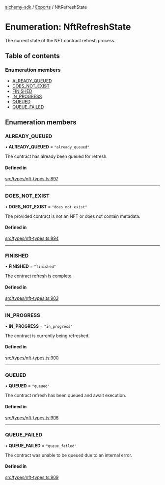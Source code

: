 [alchemy-sdk](../README.md) / [Exports](../modules.md) / NftRefreshState

# Enumeration: NftRefreshState

The current state of the NFT contract refresh process.

## Table of contents

### Enumeration members

- [ALREADY\_QUEUED](NftRefreshState.md#already_queued)
- [DOES\_NOT\_EXIST](NftRefreshState.md#does_not_exist)
- [FINISHED](NftRefreshState.md#finished)
- [IN\_PROGRESS](NftRefreshState.md#in_progress)
- [QUEUED](NftRefreshState.md#queued)
- [QUEUE\_FAILED](NftRefreshState.md#queue_failed)

## Enumeration members

### ALREADY\_QUEUED

• **ALREADY\_QUEUED** = `"already_queued"`

The contract has already been queued for refresh.

#### Defined in

[src/types/nft-types.ts:897](https://github.com/alchemyplatform/alchemy-sdk-js/blob/fb68bb4a/src/types/nft-types.ts#L897)

___

### DOES\_NOT\_EXIST

• **DOES\_NOT\_EXIST** = `"does_not_exist"`

The provided contract is not an NFT or does not contain metadata.

#### Defined in

[src/types/nft-types.ts:894](https://github.com/alchemyplatform/alchemy-sdk-js/blob/fb68bb4a/src/types/nft-types.ts#L894)

___

### FINISHED

• **FINISHED** = `"finished"`

The contract refresh is complete.

#### Defined in

[src/types/nft-types.ts:903](https://github.com/alchemyplatform/alchemy-sdk-js/blob/fb68bb4a/src/types/nft-types.ts#L903)

___

### IN\_PROGRESS

• **IN\_PROGRESS** = `"in_progress"`

The contract is currently being refreshed.

#### Defined in

[src/types/nft-types.ts:900](https://github.com/alchemyplatform/alchemy-sdk-js/blob/fb68bb4a/src/types/nft-types.ts#L900)

___

### QUEUED

• **QUEUED** = `"queued"`

The contract refresh has been queued and await execution.

#### Defined in

[src/types/nft-types.ts:906](https://github.com/alchemyplatform/alchemy-sdk-js/blob/fb68bb4a/src/types/nft-types.ts#L906)

___

### QUEUE\_FAILED

• **QUEUE\_FAILED** = `"queue_failed"`

The contract was unable to be queued due to an internal error.

#### Defined in

[src/types/nft-types.ts:909](https://github.com/alchemyplatform/alchemy-sdk-js/blob/fb68bb4a/src/types/nft-types.ts#L909)
